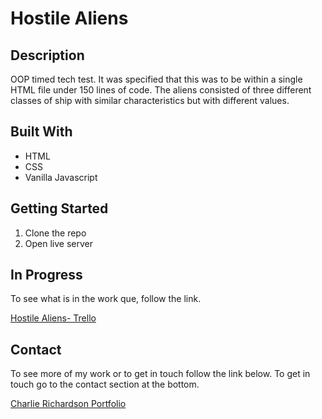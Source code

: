 # Hostile Aliens

## Description

OOP timed tech test. It was specified that this was to be within a single HTML file under 150 lines of code. The aliens consisted of three different classes of ship with similar characteristics but with different values. 

## Built With 

* HTML
* CSS
* Vanilla Javascript

## Getting Started

1. Clone the repo
2. Open live server 

## In Progress 

To see what is in the work que, follow the link.

[Hostile Aliens- Trello](https://trello.com/b/uNCeiEGa/hostile-aliens)

## Contact

To see more of my work or to get in touch follow the link below. To get in touch go to the contact section at the bottom.

[Charlie Richardson Portfolio](https://www.charlie-richardson.co.uk/)



